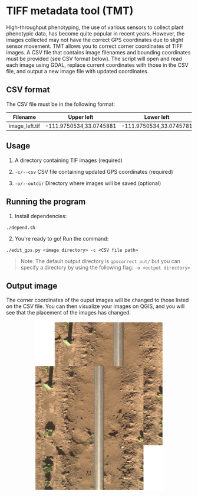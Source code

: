 # TIFF metadata tool (TMT)
High-throughput phenotyping, the use of various sensors to collect plant phenotypic data, has become quite popular in recent years. However, the images collected may not have the correct GPS coordinates due to slight sensor movement. TMT allows you to correct corner coordinates of TIFF images. A CSV file that contains image filenames and bounding coordinates must be provided (see CSV format below). The script will open and read each image using GDAL, replace current coordinates with those in the CSV file, and output a new image file with updated coordinates.

## CSV format

The CSV file must be in the following format:

|Filename  |Upper left |Lower left |Upper right |Lower right |Center
--- | --- | --- | --- | --- | --- |
image_left.tif|-111.9750534,33.0745881|-111.9750534,33.0745781|-111.9750445,33.0745881|-111.9750445,33.0745781|-111.9750489,33.0745831

## Usage

1. A directory containing TIF images (required)

2. `-c/--csv` CSV file containing updated GPS coordinates (required)

3. `-o/--outdir` Directory where images will be saved (optional)


## Running the program

1. Install dependencies:
```
./depend.sh
```

2. You're ready to go! Run the command:
```
./edit_gps.py <image directory> -c <CSV file path>
```

> Note: The default output directory is `gpscorrect_out/` but you can specify a directory by using the following flag: `-o <output directory>`

## Output image

The corner coordinates of the ouput images will be changed to those listed on the CSV file. You can then visualize your images on QGIS, and you will see that the placement of the images has changed.
<p align="center">
  <img src="example.png" width="350" title="Output image">
</p>
